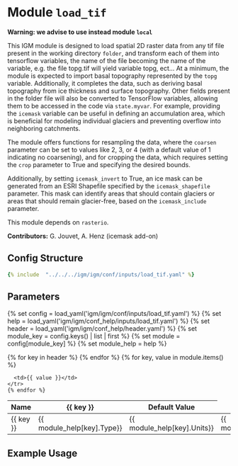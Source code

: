 # Module `load_tif`

**Warning: we advise to use instead module `local`**

This IGM module is designed to load spatial 2D raster data from any tif file present in the working directory `folder`, and transform each of them into tensorflow variables, the name of the file becoming the name of the variable, e.g. the file topg.tif will yield variable topg, ect... At a minimum, the module is expected to import basal topography represented by the `topg` variable. Additionally, it completes the data, such as deriving basal topography from ice thickness and surface topography. Other fields present in the folder file will also be converted to TensorFlow variables, allowing them to be accessed in the code via `state.myvar`. For example, providing the `icemask` variable can be useful in defining an accumulation area, which is beneficial for modeling individual glaciers and preventing overflow into neighboring catchments.

The module offers functions for resampling the data, where the `coarsen` parameter can be set to values like 2, 3, or 4 (with a default value of 1 indicating no coarsening), and for cropping the data, which requires setting the `crop` parameter to True and specifying the desired bounds.

Additionally, by setting `icemask_invert` to True, an ice mask can be generated from an ESRI Shapefile specified by the `icemask_shapefile` parameter. This mask can identify areas that should contain glaciers or areas that should remain glacier-free, based on the `icemask_include` parameter.

This module depends on `rasterio`.

**Contributors:** G. Jouvet, A. Henz (icemask add-on)

## Config Structure  
~~~yaml
{% include  "../../../igm/igm/conf/inputs/load_tif.yaml" %}
~~~

## Parameters

{% set config = load_yaml('igm/igm/conf/inputs/load_tif.yaml') %}
{% set help = load_yaml('igm/igm/conf_help/inputs/load_tif.yaml') %}
{% set header = load_yaml('igm/igm/conf_help/header.yaml') %}
{% set module_key = config.keys() | list | first %}
{% set module = config[module_key] %}
{% set module_help = help %}

<table>
  <thead>
    <tr>
      <th>Name</th>
      {% for key in header %}
      <th>{{ key }}</th>
      {% endfor %}
      <th>Default Value</th>
    </tr>
  </thead>
  <tbody>
    {% for key, value in module.items() %}
    <tr>
      <td>{{ key }}</td>
      <td>{{ module_help[key].Type}}</td>
      <td>{{ module_help[key].Units}}</td>
      <td>{{ module_help[key].Description}}</td>

      <td>{{ value }}</td>
    </tr>
    {% endfor %}
  </tbody>
</table>

<script type="text/javascript">
  MathJax.Hub.Queue(["Typeset", MathJax.Hub]);
</script>

## Example Usage